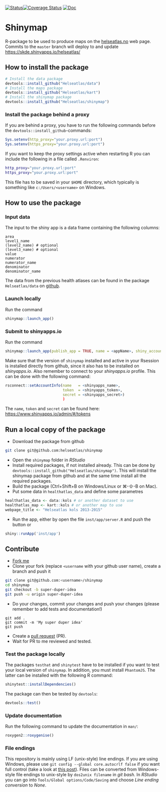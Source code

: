 [![Status](https://travis-ci.org/Helseatlas/shinymap.svg?branch=master)](https://travis-ci.org/Helseatlas/shinymap/builds)[![Coverage Status](https://img.shields.io/codecov/c/github/Helseatlas/shinymap/master.svg)](https://codecov.io/github/Helseatlas/shinymap?branch=master)
[![Doc](https://img.shields.io/badge/Doc--grey.svg)](https://helseatlas.github.io/shinymap/)

# Shinymap

R-package to be used to produce maps on the [helseatlas.no](https://helseatlas.no/) web page. Commits to the `master` branch will deploy to and update https://skde.shinyapps.io/helseatlas/

## How to install the package

```r
# Install the data package
devtools::install_github("Helseatlas/data")
# Install the maps package
devtools::install_github("Helseatlas/kart")
# Install the shinymap package
devtools::install_github("Helseatlas/shinymap")
```

### Install the package behind a proxy

If you are behind a proxy, you have to run the following commands before the `devtools::install_github`-commands:

```r
Sys.setenv(http_proxy="your.proxy.url:port")
Sys.setenv(https_proxy="your.proxy.url:port")
```

If you want to keep the proxy settings active when restarting R you can include the following in a file called `.Renviron`:

```bash
http_proxy="your.proxy.url:port"
https_proxy="your.proxy.url:port"
```

This file has to be saved in your `$HOME` directory, which typically is something like `c:/Users/<username>` on Windows.

## How to use the package

### Input data

The input to the shiny app is a data frame containing the following columns:

```
area
level1_name
(level2_name) # optional
(level3_name) # optional
value
numerator
numerator_name
denominator
denominator_name
```

The data from the previous health atlases can be found in the package `Helseatlas/data` on [github](https://github.com/Helseatlas/data).


### Launch locally

Run the command

```r
shinymap::launch_app()
```

### Submit to shinyapps.io

Run the command

```r
shinymap::launch_app(publish_app = TRUE, name = <appName>, shiny_account = <publishing account>)
```

Make sure that the version of `shinymap` installed and active in your Rsession is installed directly from github,
since it also has to be installed on *shinyapps.io*. Also remember to connect to your *shinyapps.io* profile. This can be done with the following command:

```r
rsconnect::setAccountInfo(name   = <shinyapps_name>,
                          token  = <shinyapps_token>,
                          secret = <shinyapps_secret>)
                          )
```

The `name`, `token` and `secret` can be found here: https://www.shinyapps.io/admin/#/tokens

## Run a local copy of the package

- Download the package from github

```bash
git clone git@github.com:helseatlas/shinymap
```

- Open the `shinymap` folder in *RStudio*
- Install required packages, if not installed already. This can be done by `devtools::install_github("Helseatlas/shinymap")`. This will install the shinymap package from github and at the same time install all the required packages.
- Build the package (Ctrl+Shift+B on Windows/Linux or &#8984;-&#8679;-B on Mac).
- Put some data in `healthatlas_data` and define some parametres

```r
healthatlas_data <- data::kols # or another dataset to use
healthatlas_map <- kart::kols # or another map to use
webpage_title <- "Helseatlas kols 2013-2015"
```

- Run the app, either by open the file `inst/app/server.R` and push the button or

```r
shiny::runApp('inst/app')
```

## Contribute

- [Fork me](https://github.com/Helseatlas/shinymap/fork)
- Clone your fork (replace `<username` with your github user name), create a branch and push it

```bash
git clone git@github.com:<username>/shinymap
cd shinymap
git checkout -b super-duper-idea
git push -u origin super-duper-idea
```

- Do your changes, commit your changes and push your changes (please remember to add tests and documentation!)

```
git add .
git commit -m 'My super duper idea'
git push
```

- Create a [pull request](https://github.com/Helseatlas/shinymap/compare) (PR).
- Wait for PR to me reviewed and tested.

### Test the package locally

The packages `testhat` and `shinytest` have to be installed if you want to test your local version of `shinymap`. In addition, you must install `PhantomJS`. The latter can be installed with the following R command:

```r
shinytest::installDependencies()
```

The package can then be tested by `devtools`:

```r
devtools::test()
```

### Update documentation

Run the following command to update the documentation in `man/`:

```r
roxygen2::roxygenise()
```

### File endings

This repository is mainly using LF (unix-style) line endings. If you are using Windows, please use `git config --global core.autocrlf false` if you want full control (take a look at [this post](https://stackoverflow.com/a/20653073)). Files can be converted from Windows-style file endings to unix-style by `dos2unix filename` in *git bash*. In *RStudio* you can go into `Tools/Global options/Code/Saving` and choose *Line ending conversion* to *None*.
